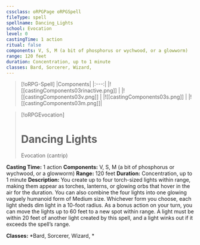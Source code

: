 ```yaml
---
cssclass: oRPGPage oRPGSpell
fileType: spell
spellname: Dancing_Lights
school: Evocation
level: 0
castingTime: 1 action
ritual: false
components: V, S, M (a bit of phosphorus or wychwood, or a glowworm)
range: 120 feet
duration: Concentration, up to 1 minute
classes: Bard, Sorcerer, Wizard,
---
```

> [!oRPG-Spell]
> |Components|
> |:---:|
> |![[castingComponents03rinactive.png]] |
> |![[castingComponents03v.png]] |
> |![[castingComponents03s.png]] |
> |![[castingComponents03m.png]]|

> [!oRPGEvocation]
>#  Dancing Lights
> Evocation  (cantrip)

**Casting Time:** 1 action
**Components:** V, S, M (a bit of phosphorus or wychwood, or a glowworm)
**Range:** 120 feet
**Duration:**  Concentration, up to 1 minute
**Description:**
You create up to four torch-sized lights within range, making them appear as torches, lanterns, or glowing orbs that hover in the air for the duration. You can also combine the four lights into one glowing vaguely humanoid form of Medium size. Whichever form you choose, each light sheds dim light in a 10-foot radius. As a bonus action on your turn, you can move the lights up to 60 feet to a new spot within range. A light must be within 20 feet of another light created by this spell, and a light winks out if it exceeds the spell’s range.



**Classes:**  *Bard, Sorcerer, Wizard, *


